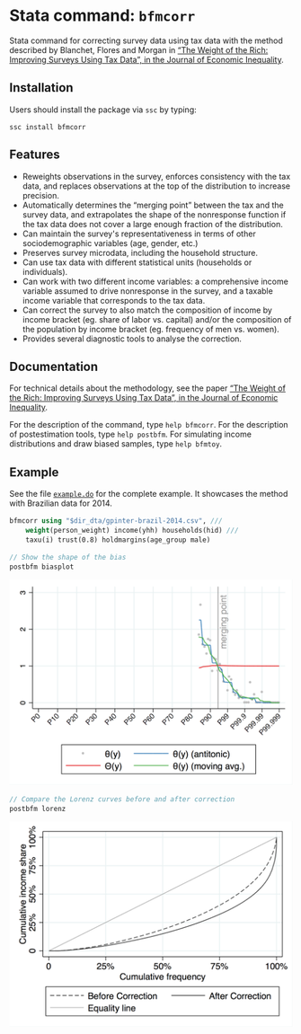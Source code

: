 # Stata command: `bfmcorr`

Stata command for correcting survey data using tax data with the method described by Blanchet, Flores and Morgan in [“The Weight of the Rich: Improving Surveys Using Tax Data”, in the Journal of Economic Inequality]([https://wid.world/document/the-weight-of-the-rich-improving-surveys-using-tax-data-wid-world-working-paper-2018-12/](https://link.springer.com/article/10.1007/s10888-021-09509-3)).

## Installation

Users should install the package via `ssc` by typing:

```
ssc install bfmcorr
```

## Features

- Reweights observations in the survey, enforces consistency with the tax data, and replaces observations at the top of the distribution to increase precision.
- Automatically determines the “merging point” between the tax and the survey data, and extrapolates the shape of the nonresponse function if the tax data does not cover a large enough fraction of the distribution.
- Can maintain the survey's representativeness in terms of other sociodemographic variables (age, gender, etc.)
- Preserves survey microdata, including the household structure.
- Can use tax data with different statistical units (households or individuals).
- Can work with two different income variables: a comprehensive income variable assumed to drive nonresponse in the survey, and a taxable income variable that corresponds to the tax data.
- Can correct the survey to also match the composition of income by income bracket (eg. share of labor vs. capital) and/or the composition of the population by income bracket (eg. frequency of men vs. women).
- Provides several diagnostic tools to analyse the correction.

## Documentation

For technical details about the methodology, see the paper [“The Weight of the Rich: Improving Surveys Using Tax Data”, in the Journal of Economic Inequality](https://link.springer.com/article/10.1007/s10888-021-09509-3).

For the description of the command, type `help bfmcorr`. For the description of postestimation tools, type `help postbfm`. For simulating income distributions and draw biased samples, type `help bfmtoy`. 

## Example

See the file [`example.do`](example.do) for the complete example. It showcases the method with Brazilian data for 2014.

```stata
bfmcorr using "$dir_dta/gpinter-brazil-2014.csv", ///
	weight(person_weight) income(yhh) households(hid) ///
	taxu(i) trust(0.8) holdmargins(age_group male)
```
```stata
// Show the shape of the bias
postbfm biasplot
```
![Shape of the bias.](biasplot-brazil-2014.png)
```stata
// Compare the Lorenz curves before and after correction
postbfm lorenz
```
![Compare the Lorenz curves.](lorenz-brazil-2014.png)
